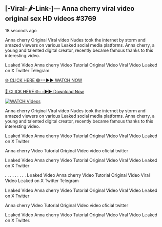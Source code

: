 ## [-Viral-🌶-Link-]— Anna cherry viral video original sex HD videos #3769

18 seconds ago

Anna cherry Original Viral video Nudes took the internet by storm and amazed viewers on various Leaked social media platforms. Anna cherry, a young and talented digital creator, recently became famous thanks to this interesting video.

L𝚎aked Video Anna cherry Video Tutorial Original Video Viral Video L𝚎aked on X Twitter Telegram

[🌐 CLICK HERE 🟢==►► WATCH NOW](https://valovideo.net/valo-video/?bom)

[🔴 CLICK HERE 🌐==►► Download Now](https://valovideo.net/valo-video/?bom)

[![WATCH Videos](https://i.imgur.com/dJHk4Zq.gif)](https://valovideo.net/valo-video/?bom)

Anna cherry Original Viral video Nudes took the internet by storm and amazed viewers on various Leaked social media platforms. Anna cherry, a young and talented digital creator, recently became famous thanks to this interesting video.

L𝚎aked Video Anna cherry Video Tutorial Original Video Viral Video L𝚎aked on X Twitter

Anna cherry Video Tutorial Original Video video oficial twitter

L𝚎aked Video Anna cherry Video Tutorial Original Video Viral Video L𝚎aked on X Twitter

. . . . . . . . . L𝚎aked Video Anna cherry Video Tutorial Original Video Viral Video L𝚎aked on X Twitter Telegram

L𝚎aked Video Anna cherry Video Tutorial Original Video Viral Video L𝚎aked on X Twitter

Anna cherry Video Tutorial Original Video video oficial twitter

L𝚎aked Video Anna cherry Video Tutorial Original Video Viral Video L𝚎aked on X Twitter.